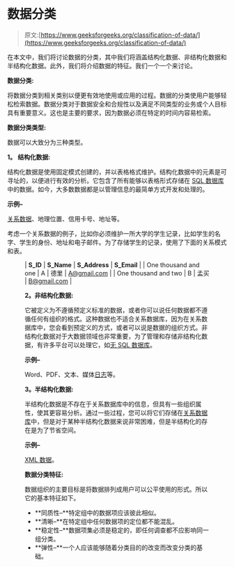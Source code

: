 # 数据分类

> 原文:[https://www.geeksforgeeks.org/classification-of-data/](https://www.geeksforgeeks.org/classification-of-data/)

在本文中，我们将讨论数据的分类，其中我们将涵盖结构化数据、非结构化数据和半结构化数据。此外，我们将介绍数据的特征。我们一个一个来讨论。

**数据分类:**

将数据分类到相关类别以便更有效地使用或应用的过程。数据的分类使用户能够轻松检索数据。数据分类对于数据安全和合规性以及满足不同类型的业务或个人目标具有重要意义。这也是主要的要求，因为数据必须在特定的时间内容易检索。

**数据分类类型:**

数据可以大致分为三种类型。

**1。** **结构化数据:**

结构化数据是使用固定模式创建的，并以表格格式维护。结构化数据中的元素是可寻址的，以便进行有效的分析。它包含了所有能够以表格形式存储在 [SQL 数据库](https://www.geeksforgeeks.org/sql-tutorial/)中的数据。如今，大多数数据都是以管理信息的最简单方式开发和处理的。

**示例–**

[关系数据](https://www.geeksforgeeks.org/relational-model-in-dbms/)、地理位置、信用卡号、地址等。

考虑一个关系数据的例子，比如你必须维护一所大学的学生记录，比如学生的名字、学生的身份、地址和电子邮件。为了存储学生的记录，使用了下面的关系模式和表。

<figure class="table">

| **S_ID** | **S_Name** | **S_Address** | **S_Email** |
| One thousand and one | A | 德里 | A@gmail.com |
| One thousand and two | B | 孟买 | B@gmail.com |

**2。非结构化数据:**

它被定义为不遵循预定义标准的数据，或者你可以说任何数据都不遵循任何有组织的格式。这种数据也不适合关系数据库，因为在关系数据库中，您会看到预定义的方式，或者可以说是数据的组织方式。非结构化数据对于大数据领域也非常重要，为了管理和存储非结构化数据，有许多平台可以处理它，如[无 SQL 数据库](https://www.geeksforgeeks.org/introduction-to-nosql/)。

**示例–**

Word、PDF、文本、媒体[日志](https://www.geeksforgeeks.org/log-based-recovery-in-dbms/)等。

**3。半结构化数据:**

半结构化数据是不存在于关系数据库中的信息，但具有一些组织属性，使其更容易分析。通过一些过程，您可以将它们存储在[关系数据库](https://www.geeksforgeeks.org/relational-model-in-dbms/)中，但是对于某种半结构化数据来说非常困难，但是半结构化的存在是为了节省空间。

**示例–**

[XML 数据](https://www.geeksforgeeks.org/xml-basics/)。

**数据分类特征:**

数据组织的主要目标是将数据排列成用户可以公平使用的形式。所以它的基本特征如下。

*   **同质性–**特定组中的数据项应该彼此相似。
*   **清晰–**在特定组中任何数据项的定位都不能混乱。
*   **稳定性–**数据项集必须是稳定的，即任何调查都不应影响同一组分类。
*   **弹性–**一个人应该能够随着分类目的的改变而改变分类的基础。

</figure>